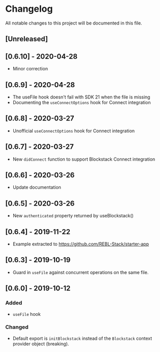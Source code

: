 # Changelog

All notable changes to this project will be documented in this file.

## [Unreleased]

## [0.6.10] - 2020-04-28

- Minor correction

## [0.6.9] - 2020-04-28

- The useFile hook doesn't fail with SDK 21 when the file is missing
- Documenting the `useConnectOptions` hook for Connect integration

## [0.6.8] - 2020-03-27

- Unofficial `useConnectOptions` hook for Connect integration

## [0.6.7] - 2020-03-27

- New `didConnect` function to support Blockstack Connect integration

## [0.6.6] - 2020-03-26

- Update documentation

## [0.6.5] - 2020-03-26

- New `authenticated` property returned by useBlockstack()

## [0.6.4] - 2019-11-22

- Example extracted to https://github.com/REBL-Stack/starter-app

## [0.6.3] - 2019-10-19

- Guard in `useFile` against concurrent operations on the same file.

## [0.6.0] - 2019-10-12

### Added

- `useFile` hook

### Changed

- Default export is `initBlockstack` instead of the `Blockstack` context provider object (breaking).

